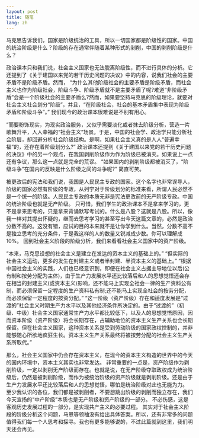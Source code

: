 ```yaml
---
layout: post
title: 随笔
lang: zh
---
```


马克思告诉我们，国家是阶级统治的工具，所以一切国家都是阶级性的国家。中国的统治阶级是什么？阶级的存在通常伴随着某种形式的剥削，中国的剥削阶级是什么？

政治课本只和我们说，社会主义国家也无法脱离阶级性，而不进行具体的分析。它还提到了《关于建国以来党的若干历史问题的决议》中的内容，说我们社会的主要矛盾不是阶级矛盾。然而，
“为什么其他阶级社会的主要矛盾是阶级矛盾，而社会主义也作为阶级社会，阶级斗争、阶级矛盾就不是主要矛盾了呢?难道“非阶级矛盾”会是一个阶级社会的主要矛盾么?然而，如果要坚持马克思的阶级理论，就要对社会主义社会划分“阶级”，并且，“在阶级社会，社会的基本矛盾集中表现为阶级矛盾和阶级斗争”。”
我们现今的政治课本很难说是不别有用心。

“而要粉饰现实，为现实政治服务，又似乎需要淡化或者抹去阶级分析，营造一片歌舞升平，人人幸福的“社会主义”场景。于是，中国的社会学、政治学只能分析社会阶层，却回避分析社会阶级结构。是啊，如果社会主义真的是人人“普遍幸福”的，还存在着阶级划分么?”
政治课本还提到《关于建国以来党的若干历史问题的决议》中的另一个观点，在我国剥削阶级作为作为阶级已被消灭。如果说上一点还有争议，那么这一点就是完全的荒谬。
“如果国内的剥削阶级都被消灭了，“阶级斗争”在国内的反映是什么阶级之间的斗争呢?”
简直可笑。

被更改后的宪法和我们说，我国是人民民主专政的国家。这个名字也非常误导人，阶级的国家必然有阶级的专政，从列宁对于阶级划分的标准来看，所谓人民必然不是一个统一的阶级。人民民主专政的本质无非是宪法更改前的无产阶级专政。中国的统治阶级也就是无产阶级。
只可惜，我们学生的政治课本不是拿来学习的，更不是拿来思考的，只是拿来背诵默写考试的。什么是八股？这就是八股。所以，像我一样对其提出怀疑的，继而去思考学习的甚至写出今天这篇文章的，必然是政治分数不高的。这没有错，应试的目的本来就不是让你学到什么。当然，分数不高不是独立思考的充分条件，于是我这样的人的数量又锐减成少数。你可以理解成10%。
回到社会主义阶段的阶级分析，我们来看看社会主义国家中的资产阶级。

“本来，马克思设想的社会主义是建立在发达的资本主义的基础上的。”
“但实际的社会主义运动，更多的发生在封建主义或者半封建、半资本主义的基础上。”
“根据中国社会主义的实践，人们也已经意识到，即便在社会主义占据主导地位以后(公有制和按劳分配为主体)，由于生产力发展水平还比较落后和人的思想觉悟还会存在相当的封建主义(或资本主义)影响，还不能马上实现全社会一律的生产资料公有制，而必须保留一定程度的生产资料私有制;还不能马上实现全社会的按劳分配，而必须保留一定程度的按资分配。”
“这一阶级（资产阶级）存在和适度发展是“过渡的”社会主义时期生产力水平以及其他经济条件所决定的。由于“过渡的”（初级、中级）社会主义国家通常生产力水平都比较低下，以及人的思想觉悟原因，因而资本阶级（资产阶级）将会长期存在，占辅助地位的资本主义生产关系也会长期保留。但在社会主义国家，这种资本关系是受到劳动阶级的国家政权控制的，并非能够随心所欲地疯狂生长。资本主义生产关系最终将被按劳分配的社会主义生产关系所取代。”

那么，社会主义国家中仍会存在资本主义，在现今的资本主义构造的世界中的今天的国内环境中，资本主义其实也非常发达。
非常重要的一点是，资产阶级作为剥削阶级，一定以剥削无产阶级而存在。也就是说，在无产阶级夺取政权成为统治阶级后，仍然是被剥削阶级，而作为被统治阶级的资产阶级就是剥削阶级。还是由于生产力发展水平还比较落后和人的思想觉悟，哪怕是统治阶级对此也无能为力。
至少我认识的各位，我们都是被剥削者，不要想跳出阶级的剥削而独立存在，我们今天宣扬的“中产阶级”本质也是无产阶级和资产阶级的一部分。
不必伤感，这是客观历史发展过程的一部分，是实现共产主义的必要过程。
其实对于社会主义阶段的阶级分析这个问题，马恩等领袖没有给出具体答案。所以，还有非常多的问题值得我们每一个人思考和探寻。我也有更多能够说的，不过此篇就到这里，我们明天还会再见。
